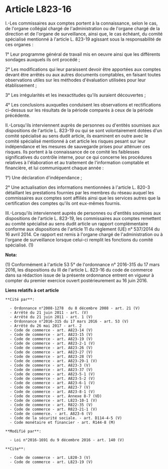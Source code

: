 # Article L823-16

I.-Les commissaires aux comptes portent à la connaissance, selon le cas, de l'organe collégial chargé de l'administration ou
de l'organe chargé de la direction et de l'organe de surveillance, ainsi que, le cas échéant, du comité spécialisé mentionné
à l'article L. 823-19 agissant sous la responsabilité de ces organes : 

1° Leur programme général de travail mis en oeuvre ainsi que les différents sondages auxquels ils ont procédé ; 

2° Les modifications qui leur paraissent devoir être apportées aux comptes devant être arrêtés ou aux autres documents
comptables, en faisant toutes observations utiles sur les méthodes d'évaluation utilisées pour leur établissement ; 

3° Les irrégularités et les inexactitudes qu'ils auraient découvertes ; 

4° Les conclusions auxquelles conduisent les observations et rectifications ci-dessus sur les résultats de la période
comparés à ceux de la période précédente. 

II.-Lorsqu'ils interviennent auprès de personnes ou d'entités soumises aux dispositions de l'article L. 823-19 ou qui se sont
volontairement dotées d'un comité spécialisé au sens dudit article, ils examinent en outre avec le comité spécialisé
mentionné à cet article les risques pesant sur leur indépendance et les mesures de sauvegarde prises pour atténuer ces
risques. Ils portent à la connaissance de ce comité les faiblesses significatives du contrôle interne, pour ce qui concerne
les procédures relatives à l'élaboration et au traitement de l'information comptable et financière, et lui communiquent
chaque année : 

1°) Une déclaration d'indépendance ; 

2° Une actualisation des informations mentionnées à l'article L. 820-3 détaillant les prestations fournies par les membres du
réseau auquel les commissaires aux comptes sont affiliés ainsi que les services autres que la certification des comptes
qu'ils ont eux-mêmes fournis. 

III.-Lorsqu'ils interviennent auprès de personnes ou d'entités soumises aux dispositions de l'article L. 823-19, les
commissaires aux comptes remettent au comité spécialisé au sens dudit article un rapport complémentaire conforme aux
dispositions de l'article 11 du règlement (UE) n° 537/2014 du 16 avril 2014. Ce rapport est remis à l'organe chargé de
l'administration ou à l'organe de surveillance lorsque celui-ci remplit les fonctions du comité spécialisé. (1)

**Nota:**

(1) Conformément à l'article 53 5° de l'ordonnance n° 2016-315 du 17 mars 2016, les dispositions du III de l'article L.
823-16 du code de commerce dans sa rédaction issue de la présente ordonnance entrent en vigueur à compter du premier exercice
ouvert postérieurement au 16 juin 2016.

**Liens relatifs à cet article**

	**Cité par**:

	  - Ordonnance n°2008-1278  du 8 décembre 2008 - art. 21 (V)
	  - Arrêté du 21 juin 2011 - art. (V)
	  - Arrêté du 21 juin 2011 - art. 1 (V)
	  - Ordonnance n°2016-315 du 17 mars 2016 - art. 53 (V)
	  - Arrêté du 26 mai 2017 - art. 2
	  - Code de commerce - art. A823-14 (V)
	  - Code de commerce - art. A823-15 (V)
	  - Code de commerce - art. A823-19 (V)
	  - Code de commerce - art. A823-2-1 (V)
	  - Code de commerce - art. A823-26 (V)
	  - Code de commerce - art. A823-27 (V)
	  - Code de commerce - art. A823-28 (V)
	  - Code de commerce - art. A823-29-1 (V)
	  - Code de commerce - art. A823-3 (V)
	  - Code de commerce - art. A823-37 (V)
	  - Code de commerce - art. A823-5-1 (V)
	  - Code de commerce - art. A823-5-2 (V)
	  - Code de commerce - art. A823-6-1 (V)
	  - Code de commerce - art. A823-7 (V)
	  - Code de commerce - art. A823-8-1 (V)
	  - Code de commerce - art. Annexe 8-7 (VD)
	  - Code de commerce - art. L823-10-1 (V)
	  - Code de commerce - art. R822-35 (V)
	  - Code de commerce - art. R823-21-1 (V)
	  - Code de commerce. - art. A823-6 (V)
	  - Code de la sécurité sociale. - art. D114-4-5 (V)
	  - Code monétaire et financier - art. R144-8 (M)

	**Modifié par**:

	  - Loi n°2016-1691 du 9 décembre 2016 - art. 140 (V)

	**Cite**:

	  - Code de commerce - art. L820-3 (V)
	  - Code de commerce - art. L823-19 (V)
